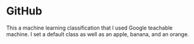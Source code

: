 # GitHub
This a machine learning classification that I used Google teachable machine. I set a default class as well as an apple, banana, and an orange.
